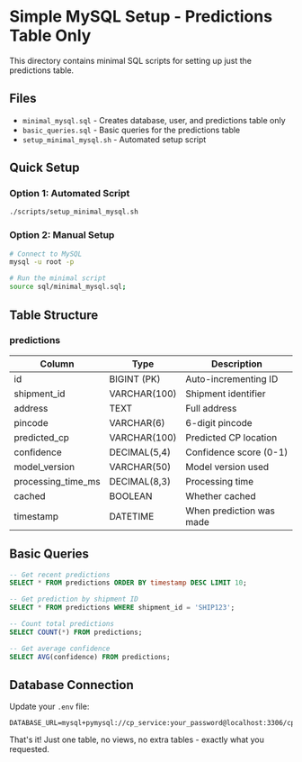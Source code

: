 # Simple MySQL Setup - Predictions Table Only

This directory contains minimal SQL scripts for setting up just the predictions table.

## Files

- `minimal_mysql.sql` - Creates database, user, and predictions table only
- `basic_queries.sql` - Basic queries for the predictions table
- `setup_minimal_mysql.sh` - Automated setup script

## Quick Setup

### Option 1: Automated Script
```bash
./scripts/setup_minimal_mysql.sh
```

### Option 2: Manual Setup
```bash
# Connect to MySQL
mysql -u root -p

# Run the minimal script
source sql/minimal_mysql.sql;
```

## Table Structure

### predictions
| Column | Type | Description |
|--------|------|-------------|
| id | BIGINT (PK) | Auto-incrementing ID |
| shipment_id | VARCHAR(100) | Shipment identifier |
| address | TEXT | Full address |
| pincode | VARCHAR(6) | 6-digit pincode |
| predicted_cp | VARCHAR(100) | Predicted CP location |
| confidence | DECIMAL(5,4) | Confidence score (0-1) |
| model_version | VARCHAR(50) | Model version used |
| processing_time_ms | DECIMAL(8,3) | Processing time |
| cached | BOOLEAN | Whether cached |
| timestamp | DATETIME | When prediction was made |

## Basic Queries

```sql
-- Get recent predictions
SELECT * FROM predictions ORDER BY timestamp DESC LIMIT 10;

-- Get prediction by shipment ID
SELECT * FROM predictions WHERE shipment_id = 'SHIP123';

-- Count total predictions
SELECT COUNT(*) FROM predictions;

-- Get average confidence
SELECT AVG(confidence) FROM predictions;
```

## Database Connection

Update your `.env` file:
```env
DATABASE_URL=mysql+pymysql://cp_service:your_password@localhost:3306/cp_predictions
```

That's it! Just one table, no views, no extra tables - exactly what you requested.
